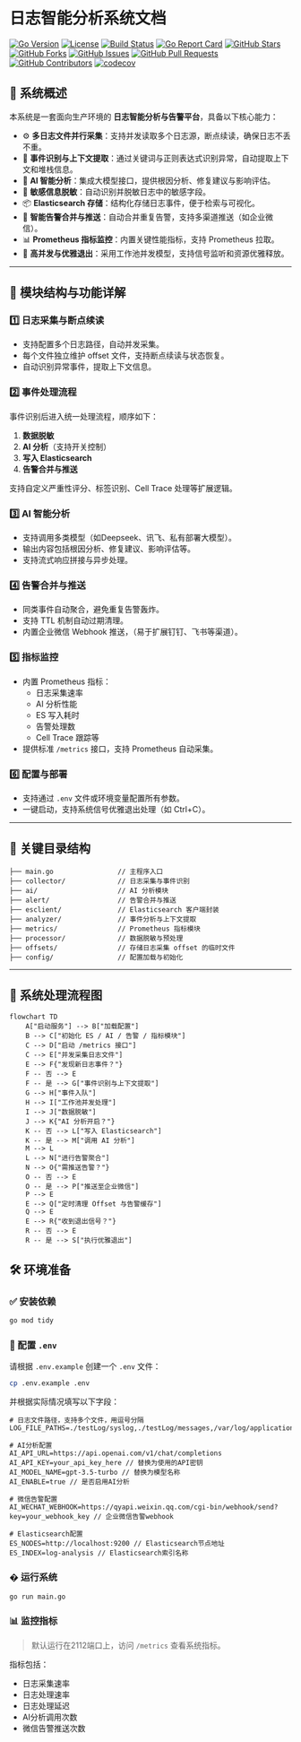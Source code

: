 # 日志智能分析系统文档

[![Go Version](https://img.shields.io/github/go-mod/go-version/aiicie/logai)](https://github.com/aiicie/logai)
[![License](https://img.shields.io/badge/license-Apache%202.0-blue.svg)](LICENSE)
[![Build Status](https://img.shields.io/github/workflow/status/aiicie/logai/Go)](https://github.com/aiicie/logai/actions)
[![Go Report Card](https://goreportcard.com/badge/github.com/aiicie/logai)](https://goreportcard.com/report/github.com/aiicie/logai)
[![GitHub Stars](https://img.shields.io/github/stars/aiicie/logai?style=social)](https://github.com/aiicie/logai/stargazers)
[![GitHub Forks](https://img.shields.io/github/forks/aiicie/logai?style=social)](https://github.com/aiicie/logai/network)
[![GitHub Issues](https://img.shields.io/github/issues/aiicie/logai?style=social)](https://github.com/aiicie/logai/issues)
[![GitHub Pull Requests](https://img.shields.io/github/issues-pr/aiicie/logai?style=social)](https://github.com/aiicie/logai/pulls)
[![GitHub Contributors](https://img.shields.io/github/contributors/aiicie/logai?style=social)](https://github.com/aiicie/logai/graphs/contributors)
[![codecov](https://codecov.io/gh/aiicie/logai/branch/main/graph/badge.svg)](https://codecov.io/gh/aiicie/logai)

## 🚀 系统概述

本系统是一套面向生产环境的 **日志智能分析与告警平台**，具备以下核心能力：

- ⚙️ **多日志文件并行采集**：支持并发读取多个日志源，断点续读，确保日志不丢不重。
- 🧠 **事件识别与上下文提取**：通过关键词与正则表达式识别异常，自动提取上下文和堆栈信息。
- 🤖 **AI 智能分析**：集成大模型接口，提供根因分析、修复建议与影响评估。
- 🔐 **敏感信息脱敏**：自动识别并脱敏日志中的敏感字段。
- 📦 **Elasticsearch 存储**：结构化存储日志事件，便于检索与可视化。
- 📣 **智能告警合并与推送**：自动合并重复告警，支持多渠道推送（如企业微信）。
- 📊 **Prometheus 指标监控**：内置关键性能指标，支持 Prometheus 拉取。
- 💎 **高并发与优雅退出**：采用工作池并发模型，支持信号监听和资源优雅释放。

------

## 🧩 模块结构与功能详解

### 1️⃣ 日志采集与断点续读

- 支持配置多个日志路径，自动并发采集。
- 每个文件独立维护 offset 文件，支持断点续读与状态恢复。
- 自动识别异常事件，提取上下文信息。

### 2️⃣ 事件处理流程

事件识别后进入统一处理流程，顺序如下：

1. **数据脱敏**
2. **AI 分析**（支持开关控制）
3. **写入 Elasticsearch**
4. **告警合并与推送**

支持自定义严重性评分、标签识别、Cell Trace 处理等扩展逻辑。

### 3️⃣ AI 智能分析

- 支持调用多类模型（如Deepseek、讯飞、私有部署大模型）。
- 输出内容包括根因分析、修复建议、影响评估等。
- 支持流式响应拼接与异步处理。

### 4️⃣ 告警合并与推送

- 同类事件自动聚合，避免重复告警轰炸。
- 支持 TTL 机制自动过期清理。
- 内置企业微信 Webhook 推送，（易于扩展钉钉、飞书等渠道）。

### 5️⃣ 指标监控

- 内置 Prometheus 指标：
  - 日志采集速率
  - AI 分析性能
  - ES 写入耗时
  - 告警处理数
  - Cell Trace 跟踪等
- 提供标准 `/metrics` 接口，支持 Prometheus 自动采集。

### 6️⃣ 配置与部署

- 支持通过 `.env` 文件或环境变量配置所有参数。
- 一键启动，支持系统信号优雅退出处理（如 Ctrl+C）。

------

## 📁 关键目录结构

```text
├── main.go                // 主程序入口
├── collector/             // 日志采集与事件识别
├── ai/                    // AI 分析模块
├── alert/                 // 告警合并与推送
├── esclient/              // Elasticsearch 客户端封装
├── analyzer/              // 事件分析与上下文提取
├── metrics/               // Prometheus 指标模块
├── processor/             // 数据脱敏与预处理
├── offsets/               // 存储日志采集 offset 的临时文件
├── config/                // 配置加载与初始化
```

------

## 🔄 系统处理流程图

```mermaid
flowchart TD
    A["启动服务"] --> B["加载配置"]
    B --> C["初始化 ES / AI / 告警 / 指标模块"]
    C --> D["启动 /metrics 接口"]
    C --> E["并发采集日志文件"]
    E --> F{"发现新日志事件？"}
    F -- 否 --> E
    F -- 是 --> G["事件识别与上下文提取"]
    G --> H["事件入队"]
    H --> I["工作池并发处理"]
    I --> J["数据脱敏"]
    J --> K{"AI 分析开启？"}
    K -- 否 --> L["写入 Elasticsearch"]
    K -- 是 --> M["调用 AI 分析"]
    M --> L
    L --> N["进行告警聚合"]
    N --> O{"需推送告警？"}
    O -- 否 --> E
    O -- 是 --> P["推送至企业微信"]
    P --> E
    E --> Q["定时清理 Offset 与告警缓存"]
    Q --> E
    E --> R{"收到退出信号？"}
    R -- 否 --> E
    R -- 是 --> S["执行优雅退出"]
```

## 🛠 环境准备

### ✅ 安装依赖

```bash
go mod tidy
```

### 🔧 配置 `.env`

请根据 `.env.example` 创建一个 `.env` 文件：

```bash
cp .env.example .env
```

并根据实际情况填写以下字段：

```env
# 日志文件路径，支持多个文件，用逗号分隔
LOG_FILE_PATHS=./testLog/syslog,./testLog/messages,/var/log/application.log

# AI分析配置
AI_API_URL=https://api.openai.com/v1/chat/completions
AI_API_KEY=your_api_key_here // 替换为使用的API密钥
AI_MODEL_NAME=gpt-3.5-turbo // 替换为模型名称
AI_ENABLE=true // 是否启用AI分析

# 微信告警配置
AI_WECHAT_WEBHOOK=https://qyapi.weixin.qq.com/cgi-bin/webhook/send?key=your_webhook_key // 企业微信告警webhook

# Elasticsearch配置
ES_NODES=http://localhost:9200 // Elasticsearch节点地址
ES_INDEX=log-analysis // Elasticsearch索引名称
```

### � 运行系统

```bash
go run main.go
```

### 📊 监控指标

> 默认运行在2112端口上，访问 `/metrics` 查看系统指标。

指标包括：
- 日志采集速率
- 日志处理速率
- 日志处理延迟
- AI分析调用次数
- 微信告警推送次数